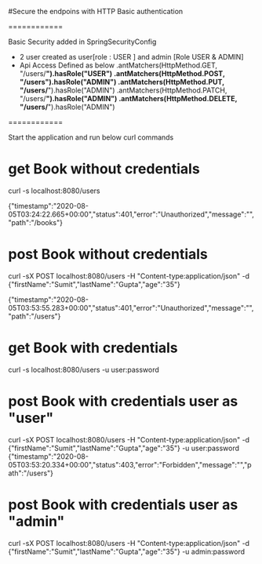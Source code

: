 #Secure the endpoins with HTTP Basic authentication

============

Basic Security added in SpringSecurityConfig
 - 2 user created as user[role : USER ] and admin [Role USER & ADMIN]
 - Api Access Defined as below
    .antMatchers(HttpMethod.GET, "/users/**").hasRole("USER")
    .antMatchers(HttpMethod.POST, "/users").hasRole("ADMIN")
    .antMatchers(HttpMethod.PUT, "/users/**").hasRole("ADMIN")
    .antMatchers(HttpMethod.PATCH, "/users/**").hasRole("ADMIN")
    .antMatchers(HttpMethod.DELETE, "/users/**").hasRole("ADMIN")

============

Start the application and run below curl commands

# get Book without credentials
curl -s localhost:8080/users

{"timestamp":"2020-08-05T03:24:22.665+00:00","status":401,"error":"Unauthorized","message":"","path":"/books"}

# post Book without credentials

curl -sX POST localhost:8080/users -H "Content-type:application/json" -d {\"firstName\":\"Sumit\",\"lastName\":\"Gupta\",\"age\":\"35\"}

{"timestamp":"2020-08-05T03:53:55.283+00:00","status":401,"error":"Unauthorized","message":"","path":"/users"}


# get Book with credentials
curl -s localhost:8080/users -u user:password


# post Book with credentials user as "user"
curl -sX POST localhost:8080/users -H "Content-type:application/json" -d {\"firstName\":\"Sumit\",\"lastName\":\"Gupta\",\"age\":\"35\"} -u user:password
{"timestamp":"2020-08-05T03:53:20.334+00:00","status":403,"error":"Forbidden","message":"","path":"/users"}

# post Book with credentials user as "admin"
curl -sX POST localhost:8080/users -H "Content-type:application/json" -d {\"firstName\":\"Sumit\",\"lastName\":\"Gupta\",\"age\":\"35\"} -u admin:password





